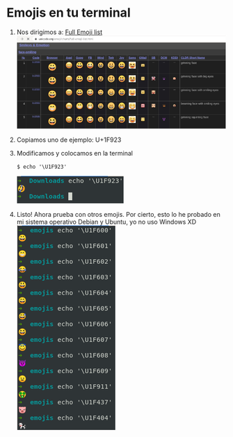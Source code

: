# Emojis en tu terminal
1. Nos dirigimos a: [Full Emoji list](https://unicode.org/emoji/charts/full-emoji-list.html "Dale clic para ver los emojis")
   ![](./img/1.png)

2. Copiamos uno de ejemplo: U+1F923
3. Modificamos y colocamos en la terminal
   ```
   $ echo '\U1F923'
   ```
   ![](./img/2.png)
4. Listo! Ahora prueba con otros emojis. Por cierto, esto lo he probado en mi sistema operativo Debian y Ubuntu, yo no uso Windows XD
   ![](./img/3.png)

